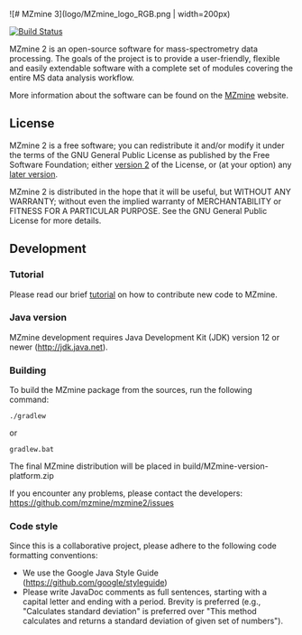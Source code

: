 ![# MZmine 3](logo/MZmine_logo_RGB.png | width=200px)

[![Build Status](https://travis-ci.org/mzmine/mzmine3.svg?branch=master)](https://travis-ci.org/mzmine/mzmine3)

MZmine 2 is an open-source software for mass-spectrometry data processing. The goals of the project is to provide a user-friendly, flexible and easily extendable software with a complete set of modules covering the entire MS data analysis workflow.

More information about the software can be found on the [MZmine](http://mzmine.github.io) website.


## License
MZmine 2 is a free software; you can redistribute it and/or modify it under the terms of the GNU General Public License as published by the Free Software Foundation; either [version 2](http://www.gnu.org/licenses/gpl-2.0.html) of the License, or (at your option) any [later version](http://www.gnu.org/licenses/gpl.html).

MZmine 2 is distributed in the hope that it will be useful, but WITHOUT ANY WARRANTY; without even the implied warranty of MERCHANTABILITY or FITNESS FOR A PARTICULAR PURPOSE. See the GNU General Public License for more details.


## Development

### Tutorial

Please read our brief [tutorial](http://mzmine.github.io/development.html) on how to contribute new code to MZmine.

### Java version

MZmine development requires Java Development Kit (JDK) version 12 or newer (http://jdk.java.net).

### Building

To build the MZmine package from the sources, run the following command:

    ./gradlew

or

    gradlew.bat

The final MZmine distribution will be placed in build/MZmine-version-platform.zip

If you encounter any problems, please contact the developers:
https://github.com/mzmine/mzmine2/issues

### Code style

Since this is a collaborative project, please adhere to the following code formatting conventions:
* We use the Google Java Style Guide (https://github.com/google/styleguide)
* Please write JavaDoc comments as full sentences, starting with a capital letter and ending with a period. Brevity is preferred (e.g., "Calculates standard deviation" is preferred over "This method calculates and returns a standard deviation of given set of numbers").

